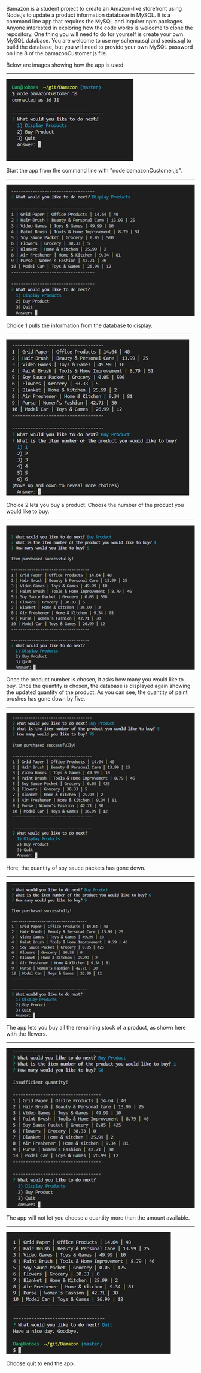 Bamazon is a student project to create an Amazon-like storefront using Node.js to update a product information database in MySQL. It is a command line app that requires the MySQL and Inquirer npm packages. Anyone interested in exploring how the code works is welcome to clone the repository. One thing you will need to do for yourself is create your own MySQL database. You are welcome to use my schema.sql and seeds.sql to build the database, but you will need to provide your own MySQL password on line 8 of the bamazonCustomer.js file.

Below are images showing how the app is used.

-------------------------------------------
![Bamazon01-image](/images/Screen_Capture_01.JPG)

Start the app from the command line with "node bamazonCustomer.js".

-------------------------------------------
![Bamazon02-image](/images/Screen_Capture_02.JPG)

Choice 1 pulls the information from the database to display.

-------------------------------------------
![Bamazon03-image](/images/Screen_Capture_03.JPG)

Choice 2 lets you buy a product. Choose the number of the product you would like to buy.

-------------------------------------------
![Bamazon04-image](/images/Screen_Capture_04.JPG)

Once the product number is chosen, it asks how many you would like to buy. Once the quantity is chosen, the database is displayed again showing the updated quantity of the product. As you can see, the quantity of paint brushes has gone down by five.

-------------------------------------------
![Bamazon05-image](/images/Screen_Capture_05.JPG)

Here, the quantity of soy sauce packets has gone down.

-------------------------------------------
![Bamazon06-image](/images/Screen_Capture_06.JPG)

The app lets you buy all the remaining stock of a product, as shown here with the flowers.

-------------------------------------------
![Bamazon07-image](/images/Screen_Capture_07.JPG)

The app will not let you choose a quantity more than the amount available.

-------------------------------------------
![Bamazon08-image](/images/Screen_Capture_08.JPG)

Choose quit to end the app.
